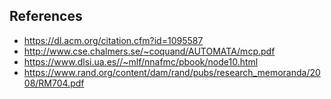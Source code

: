 
## References
- https://dl.acm.org/citation.cfm?id=1095587
- http://www.cse.chalmers.se/~coquand/AUTOMATA/mcp.pdf
- https://www.dlsi.ua.es//~mlf/nnafmc/pbook/node10.html
- https://www.rand.org/content/dam/rand/pubs/research_memoranda/2008/RM704.pdf
